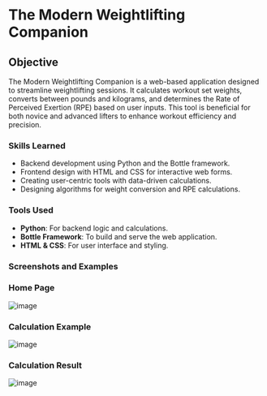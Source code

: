 # The Modern Weightlifting Companion

## Objective
The Modern Weightlifting Companion is a web-based application designed to streamline weightlifting sessions. It calculates workout set weights, converts between pounds and kilograms, and determines the Rate of Perceived Exertion (RPE) based on user inputs. This tool is beneficial for both novice and advanced lifters to enhance workout efficiency and precision.

### Skills Learned
- Backend development using Python and the Bottle framework.
- Frontend design with HTML and CSS for interactive web forms.
- Creating user-centric tools with data-driven calculations.
- Designing algorithms for weight conversion and RPE calculations.

### Tools Used
- **Python**: For backend logic and calculations.
- **Bottle Framework**: To build and serve the web application.
- **HTML & CSS**: For user interface and styling.

### Screenshots and Examples
### Home Page
![image](https://github.com/user-attachments/assets/5d6bc932-0283-4db1-8029-35898b7faaa6)


### Calculation Example
![image](https://github.com/user-attachments/assets/69e4aec8-ab8f-4df7-9fca-7e147f28b407)

### Calculation Result
![image](https://github.com/user-attachments/assets/bd7e4b47-2e38-4df3-9c6d-76d788c6b507)
